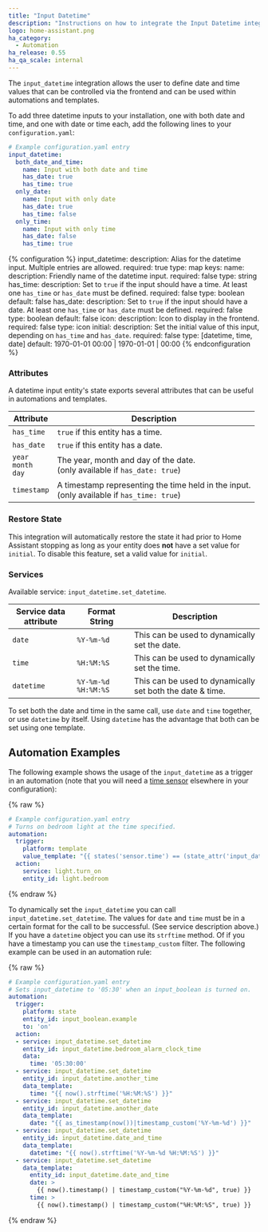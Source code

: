```yaml
---
title: "Input Datetime"
description: "Instructions on how to integrate the Input Datetime integration into Home Assistant."
logo: home-assistant.png
ha_category:
  - Automation
ha_release: 0.55
ha_qa_scale: internal
---
```


The `input_datetime` integration allows the user to define date and time values
that can be controlled via the frontend and can be used within automations and
templates.

To add three datetime inputs to your installation,
one with both date and time, and one with date or time each,
add the following lines to your `configuration.yaml`:

```yaml
# Example configuration.yaml entry
input_datetime:
  both_date_and_time:
    name: Input with both date and time
    has_date: true
    has_time: true
  only_date:
    name: Input with only date
    has_date: true
    has_time: false
  only_time:
    name: Input with only time
    has_date: false
    has_time: true
```

{% configuration %}
  input_datetime:
    description: Alias for the datetime input. Multiple entries are allowed.
    required: true
    type: map
    keys:
      name:
        description: Friendly name of the datetime input.
        required: false
        type: string
      has_time:
        description: Set to `true` if the input should have a time. At least one `has_time` or `has_date` must be defined.
        required: false
        type: boolean
        default: false
      has_date:
        description: Set to `true` if the input should have a date. At least one `has_time` or `has_date` must be defined.
        required: false
        type: boolean
        default: false
      icon:
        description: Icon to display in the frontend.
        required: false
        type: icon
      initial:
        description: Set the initial value of this input, depending on `has_time` and `has_date`.
        required: false
        type: [datetime, time, date]
        default: 1970-01-01 00:00 | 1970-01-01 | 00:00
{% endconfiguration %}

### Attributes

A datetime input entity's state exports several attributes that can be useful in
automations and templates.

| Attribute | Description |
| ----- | ----- |
| `has_time` | `true` if this entity has a time.
| `has_date` | `true` if this entity has a date.
| `year`<br>`month`<br>`day` | The year, month and day of the date.<br>(only available if `has_date: true`)
| `timestamp` | A timestamp representing the time held in the input.<br>(only available if `has_time: true`)

### Restore State

This integration will automatically restore the state it had prior to Home
Assistant stopping as long as your entity does **not** have a set value for
`initial`.  To disable this feature, set a valid value for `initial`.

### Services

Available service: `input_datetime.set_datetime`.

Service data attribute | Format String | Description
-|-|-
`date` | `%Y-%m-%d` | This can be used to dynamically set the date.
`time` | `%H:%M:%S` | This can be used to dynamically set the time.
`datetime` | `%Y-%m-%d %H:%M:%S` | This can be used to dynamically set both the date & time.

To set both the date and time in the same call, use `date` and `time` together, or use `datetime` by itself. Using `datetime` has the advantage that both can be set using one template.

## Automation Examples

The following example shows the usage of the `input_datetime` as a trigger in an
automation (note that you will need a
[time sensor](/components/time_date/) elsewhere in your configuration):

{% raw %}
```yaml
# Example configuration.yaml entry
# Turns on bedroom light at the time specified.
automation:
  trigger:
    platform: template
    value_template: "{{ states('sensor.time') == (state_attr('input_datetime.bedroom_alarm_clock_time', 'timestamp') | int | timestamp_custom('%H:%M', False)) }}"
  action:
    service: light.turn_on
    entity_id: light.bedroom
```
{% endraw %}

To dynamically set the `input_datetime` you can call
`input_datetime.set_datetime`. The values for `date` and `time` must be in a certain format for the call to be successful. (See service description above.)
If you have a `datetime` object you can use its `strftime` method. Of if you have a timestamp you can use the `timestamp_custom` filter.
The following example can be used in an automation rule:

{% raw %}
```yaml
# Example configuration.yaml entry
# Sets input_datetime to '05:30' when an input_boolean is turned on.
automation:
  trigger:
    platform: state
    entity_id: input_boolean.example
    to: 'on'
  action:
  - service: input_datetime.set_datetime
    entity_id: input_datetime.bedroom_alarm_clock_time
    data:
      time: '05:30:00'
  - service: input_datetime.set_datetime
    entity_id: input_datetime.another_time
    data_template:
      time: "{{ now().strftime('%H:%M:%S') }}"
  - service: input_datetime.set_datetime
    entity_id: input_datetime.another_date
    data_template:
      date: "{{ as_timestamp(now())|timestamp_custom('%Y-%m-%d') }}"
  - service: input_datetime.set_datetime
    entity_id: input_datetime.date_and_time
    data_template:
      datetime: "{{ now().strftime('%Y-%m-%d %H:%M:%S') }}"
  - service: input_datetime.set_datetime
    data_template:
      entity_id: input_datetime.date_and_time
      date: >
        {{ now().timestamp() | timestamp_custom("%Y-%m-%d", true) }}
      time: >
        {{ now().timestamp() | timestamp_custom("%H:%M:%S", true) }}
```
{% endraw %}
